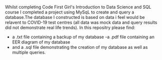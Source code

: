Whilst completing Code First Girl's Introduction to Data Science and SQL course I completed a project using MySqL to create and query a database.The database I constructed is  based on data i feel would be relavent to COVID-19 test centres (all data was mock data and query results did not demonstrate real life trends). In this repositry please find:
- a .txt file containing a backup of my database
-a .pdf file containing an EER diagram of my database
- and a .sql file demonstrating the creation of my database as well as multiple queries.
